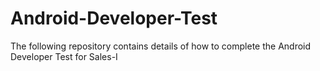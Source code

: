 # Android-Developer-Test
The following repository contains details of how to complete the Android Developer Test for Sales-I
